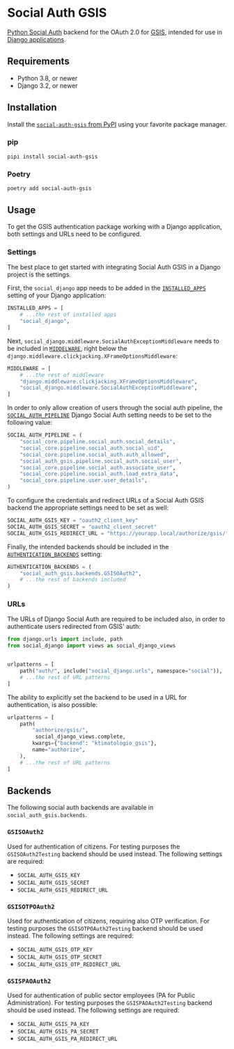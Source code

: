 # Social Auth GSIS

[Python Social Auth](https://python-social-auth.readthedocs.io/en/latest/) backend for the OAuth 2.0 for [GSIS](https://gsis.gr/en), intended for use in [Django applications](https://python-social-auth.readthedocs.io/en/latest/configuration/django.html).

## Requirements

- Python 3.8, or newer
- Django 3.2, or newer

## Installation

Install the [`social-auth-gsis` from PyPI](https://pypi.org/project/social-auth-gsis/) using your favorite package manager.

### pip

```console
pipi install social-auth-gsis
```

### Poetry

```console
poetry add social-auth-gsis
```

## Usage

To get the GSIS authentication package working with a Django application, both settings and URLs need to be configured.

### Settings

The best place to get started with integrating Social Auth GSIS in a Django project is the settings.

First, the `social_django` app needs to be added in the [`INSTALLED_APPS`](https://docs.djangoproject.com/en/5.0/ref/settings/#std-setting-INSTALLED_APPS) setting of your Django application:

```py
INSTALLED_APPS = [
    # ...the rest of installed apps
    "social_django",
]
```

Next, `social_django.middleware.SocialAuthExceptionMiddleware` needs to be included in [`MIDDELWARE`](https://docs.djangoproject.com/en/5.0/ref/settings/#std-setting-MIDDLEWARE), right below the `django.middleware.clickjacking.XFrameOptionsMiddleware`:

```py
MIDDLEWARE = [
    # ...the rest of middleware
    "django.middleware.clickjacking.XFrameOptionsMiddleware",
    "social_django.middleware.SocialAuthExceptionMiddleware",
]
```

In order to only allow creation of users through the social auth pipeline, the [`SOCIAL_AUTH_PIPELINE`](https://python-social-auth.readthedocs.io/en/latest/configuration/django.html#personalized-configuration) Django Social Auth setting needs to be set to the following value:

```py
SOCIAL_AUTH_PIPELINE = (
    "social_core.pipeline.social_auth.social_details",
    "social_core.pipeline.social_auth.social_uid",
    "social_core.pipeline.social_auth.auth_allowed",
    "social_auth_gsis.pipeline.social_auth.social_user",
    "social_core.pipeline.social_auth.associate_user",
    "social_core.pipeline.social_auth.load_extra_data",
    "social_core.pipeline.user.user_details",
)
```

To configure the credentials and redirect URLs of a Social Auth GSIS backend the appropriate settings need to be set as well:

```py
SOCIAL_AUTH_GSIS_KEY = "oauth2_client_key"
SOCIAL_AUTH_GSIS_SECRET = "oauth2_client_secret"
SOCIAL_AUTH_GSIS_REDIRECT_URL = "https://yourapp.local/authorize/gsis/"
```

Finally, the intended backends should be included in the [`AUTHENTICATION_BACKENDS`](https://docs.djangoproject.com/en/5.0/ref/settings/#std-setting-AUTHENTICATION_BACKENDS) setting:

```py
AUTHENTICATION_BACKENDS = (
    "social_auth_gsis.backends.GSISOAuth2",
    # ...the rest of backends included
)
```

### URLs

The URLs of Django Social Auth are required to be included also, in order to authenticate users redirected from GSIS' auth:

```py
from django.urls import include, path
from social_django import views as social_django_views


urlpatterns = [
    path("auth/", include("social_django.urls", namespace="social")),
    # ...the rest of URL patterns
]
```

The ability to explicitly set the backend to be used in a URL for authentication, is also possible:

```py
urlpatterns = [
    path(
        "authorize/gsis/",
         social_django_views.complete,
        kwargs={"backend": "ktimatologio_gsis"},
        name="authorize",
    ),
    # ...the rest of URL patterns
]
```

## Backends

The following social auth backends are available in `social_auth_gsis.backends`.

### `GSISOAuth2`

Used for authentication of citizens. For testing purposes the `GSISOAuth2Testing` backend should be used instead. The following settings are required:

- `SOCIAL_AUTH_GSIS_KEY`
- `SOCIAL_AUTH_GSIS_SECRET`
- `SOCIAL_AUTH_GSIS_REDIRECT_URL`

### `GSISOTPOAuth2`

Used for authentication of citizens, requiring also OTP verification. For testing purposes the `GSISOTPOAuth2Testing` backend should be used instead. The following settings are required:

- `SOCIAL_AUTH_GSIS_OTP_KEY`
- `SOCIAL_AUTH_GSIS_OTP_SECRET`
- `SOCIAL_AUTH_GSIS_OTP_REDIRECT_URL`

### `GSISPAOAuth2`

Used for authentication of public sector employees (PA for Public Administration). For testing purposes the `GSISPAOAuth2Testing` backend should be used instead. The following settings are required:

- `SOCIAL_AUTH_GSIS_PA_KEY`
- `SOCIAL_AUTH_GSIS_PA_SECRET`
- `SOCIAL_AUTH_GSIS_PA_REDIRECT_URL`
